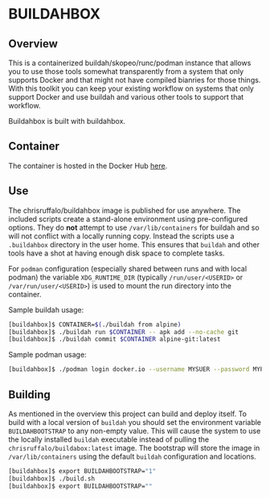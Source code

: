 # BUILDAHBOX

## Overview
This is a containerized buildah/skopeo/runc/podman instance that allows you to use those tools somewhat transparently from a system that only supports Docker and that might not have compiled bianries for those things. With this toolkit you can keep your existing workflow on systems that only support Docker and use buildah and various other tools to support that workflow.

Buildahbox is built with buildahbox.

## Container
The container is hosted in the Docker Hub [here](https://hub.docker.com/r/chrisruffalo/buildahbox/).

## Use
The chrisruffalo/buildahbox image is published for use anywhere. The included scripts create a stand-alone environment using pre-configured options. They do **not** attempt to use `/var/lib/containers` for buildah and so will not conflict with a locally running copy. Instead the scripts use a `.buildahbox` directory in the user home. This ensures that `buildah` and other tools have a shot at having enough disk space to complete tasks.

For `podman` configuration (especially shared between runs and with local podman) the variable `XDG_RUNTIME_DIR` (typically `/run/user/<USERID>` or `/var/run/user/<USERID>`) is used to mount the run directory into the container.

Sample buildah usage:
```bash
[buildahbox]$ CONTAINER=$(./buildah from alpine)
[buildahbox]$ ./buildah run $CONTAINER -- apk add --no-cache git
[buildahbox]$ ./buildah commit $CONTAINER alpine-git:latest
```

Sample podman usage:
```bash
[buildahbox]$ ./podman login docker.io --username MYSUER --password MYPASS
```

## Building
As mentioned in the overview this project can build and deploy itself. To build with a local version of `buildah` you should set the environment variable `BUILDAHBOOTSTRAP` to any non-empty value. This will cause the system to use the locally installed `buildah` executable instead of pulling the `chrisruffalo/buildabox:latest` image. The bootstrap will store the image in `/var/lib/containers` using the default `buildah` configuration and locations.

```bash
[buildahbox]$ export BUILDAHBOOTSTRAP="1"
[buildahbox]$ ./build.sh
[buildahbox]$ export BUILDAHBOOTSTRAP=""
```